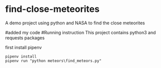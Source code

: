 # find-close-meteorites
A demo project using python and NASA to find the close meteorites

#added my code
#Running instruction
This project contains python3 and requests packages

first install pipenv
```
pipenv install
pipenv run "python meteors\find_meteors.py"

```
